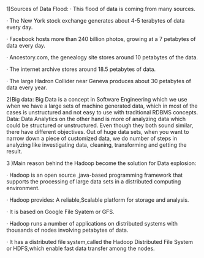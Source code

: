 1)Sources of Data Flood:
· This flood of data is coming from many sources.

· The New York stock exchange generates about 4-5 terabytes of data every day.

· Facebook hosts more than 240 billion photos, growing at a 7 petabytes of data every day.

· Ancestory.com, the genealogy site stores around 10 petabytes of the data.

· The internet archive stores around 18.5 petabytes of data.

· The large Hadron Collider near Geneva produces about 30 petabytes of data every year.



2)Big data:
                    Big Data is a concept in Software Engineering which we use when we have a large sets of machine generated data, which in most of the cases is unstructured and not easy to use with traditional RDBMS concepts. 
  Data:
                    Data Analytics on the other hand is more of analyzing data which could be structured or unstructured. Even though they both sound similar, there have different objectives. Out of huge data sets, when you want to narrow down a piece of customized data, we do number of steps in analyzing like investigating data, cleaning, transforming and getting the result.
 
 
 
3 )Main reason behind the Hadoop become the solution for Data explosion:
              
· Hadoop is an open source ,java-based programming framework that supports the processing of large data sets in a distributed computing environment.

· Hadoop provides: A reliable,Scalable platform for storage and analysis.

· It is based on Google File Syatem or GFS.

· Hadoop runs a number of applications on distributed systems with thousands of nodes involving petabytes of data.

· It has a distributed file system,called the Hadoop Distributed File System or HDFS,which enable fast data transfer among the nodes.
